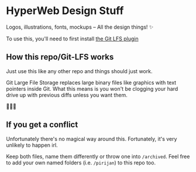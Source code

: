 # HyperWeb Design Stuff

Logos, illustrations, fonts, mockups – All the design things! ✨

To use this, you'll need to first install [the Git LFS plugin](https://git-lfs.github.com)

## How this repo/Git-LFS works

Just use this like any other repo and things should just work.

Git Large File Storage replaces large binary files like graphics with text pointers inside Git. What this means is you won't be clogging your hard drive up with previous diffs unless you want them.

🍰🍰🍰

## If you get a conflict

Unfortunately there's no magical way around this. 
Fortunately, it's very unlikely to happen irl. 

Keep both files, name them differently or throw one into `/archived`. Feel free to add your own named folders (i.e. `/pirijan`) to this repo too.